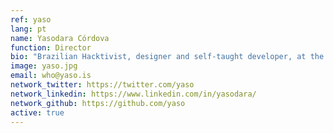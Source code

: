 ```yaml
---
ref: yaso
lang: pt
name: Yasodara Córdova
function: Director
bio: "Brazilian Hacktivist, designer and self-taught developer, at the present based in the United States. Previously, she worked for the United Nations in Brazil, was part of W3C and was director of the "Serenata de Amor" initiative. She is currently a principal researcher at the Kennedy School of Harvard."
image: yaso.jpg
email: who@yaso.is
network_twitter: https://twitter.com/yaso
network_linkedin: https://www.linkedin.com/in/yasodara/
network_github: https://github.com/yaso
active: true
---
```

